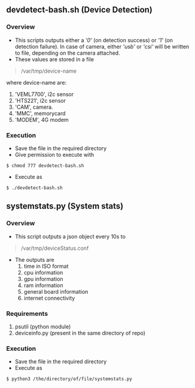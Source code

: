 ## devdetect-bash.sh (Device Detection)

### Overview
* This scripts outputs either a _'0'_ (on detection success) or _'1'_ (on detection failure). In case of camera, either _'usb'_ or _'csi'_ will be written to file, depending on the camera attached.
* These values are stored in a file 
> /var/tmp/device-name
  
where device-name are:
  1. 'VEML7700', i2c sensor
  2. 'HTS221', i2c sensor
  3. 'CAM', camera.
  4. 'MMC', memorycard
  5. 'MODEM', 4G modem
  
### Execution
* Save the file in the required directory
* Give permission to execute with 
```
$ chmod 777 devdetect-bash.sh
```
* Execute as
```
$ ./devdetect-bash.sh
```

## systemstats.py (System stats)

### Overview
* This script outputs a json object every 10s to 
> /var/tmp/deviceStatus.conf
* The outputs are
  1. time in ISO format
  2. cpu information
  3. gpu information
  4. ram information
  5. general board information
  6. internet connectivity
  
### Requirements
  1. psutil (python module)
  2. deviceinfo.py (present in the same directory of repo)
  
### Execution
* Save the file in the required directory
* Execute as
```
$ python3 /the/directory/of/file/systemstats.py
```
